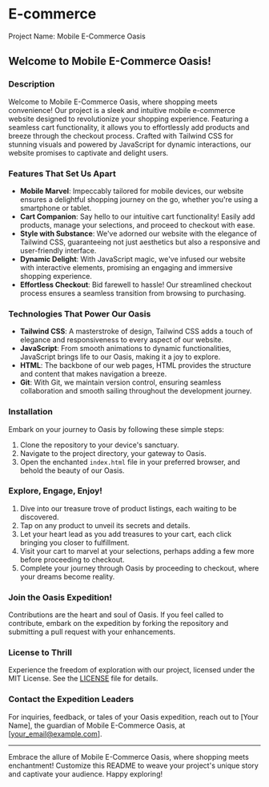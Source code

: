 # E-commerce
Project Name: Mobile E-Commerce Oasis

## Welcome to Mobile E-Commerce Oasis!

### Description
Welcome to Mobile E-Commerce Oasis, where shopping meets convenience! Our project is a sleek and intuitive mobile e-commerce website designed to revolutionize your shopping experience. Featuring a seamless cart functionality, it allows you to effortlessly add products and breeze through the checkout process. Crafted with Tailwind CSS for stunning visuals and powered by JavaScript for dynamic interactions, our website promises to captivate and delight users.

### Features That Set Us Apart
- **Mobile Marvel**: Impeccably tailored for mobile devices, our website ensures a delightful shopping journey on the go, whether you're using a smartphone or tablet.
- **Cart Companion**: Say hello to our intuitive cart functionality! Easily add products, manage your selections, and proceed to checkout with ease.
- **Style with Substance**: We've adorned our website with the elegance of Tailwind CSS, guaranteeing not just aesthetics but also a responsive and user-friendly interface.
- **Dynamic Delight**: With JavaScript magic, we've infused our website with interactive elements, promising an engaging and immersive shopping experience.
- **Effortless Checkout**: Bid farewell to hassle! Our streamlined checkout process ensures a seamless transition from browsing to purchasing.

### Technologies That Power Our Oasis
- **Tailwind CSS**: A masterstroke of design, Tailwind CSS adds a touch of elegance and responsiveness to every aspect of our website.
- **JavaScript**: From smooth animations to dynamic functionalities, JavaScript brings life to our Oasis, making it a joy to explore.
- **HTML**: The backbone of our web pages, HTML provides the structure and content that makes navigation a breeze.
- **Git**: With Git, we maintain version control, ensuring seamless collaboration and smooth sailing throughout the development journey.

### Installation
Embark on your journey to Oasis by following these simple steps:
1. Clone the repository to your device's sanctuary.
2. Navigate to the project directory, your gateway to Oasis.
3. Open the enchanted `index.html` file in your preferred browser, and behold the beauty of our Oasis.

### Explore, Engage, Enjoy!
1. Dive into our treasure trove of product listings, each waiting to be discovered.
2. Tap on any product to unveil its secrets and details.
3. Let your heart lead as you add treasures to your cart, each click bringing you closer to fulfillment.
4. Visit your cart to marvel at your selections, perhaps adding a few more before proceeding to checkout.
5. Complete your journey through Oasis by proceeding to checkout, where your dreams become reality.

### Join the Oasis Expedition!
Contributions are the heart and soul of Oasis. If you feel called to contribute, embark on the expedition by forking the repository and submitting a pull request with your enhancements.

### License to Thrill
Experience the freedom of exploration with our project, licensed under the MIT License. See the [LICENSE](LICENSE) file for details.

### Contact the Expedition Leaders
For inquiries, feedback, or tales of your Oasis expedition, reach out to [Your Name], the guardian of Mobile E-Commerce Oasis, at [your_email@example.com].

---

Embrace the allure of Mobile E-Commerce Oasis, where shopping meets enchantment! Customize this README to weave your project's unique story and captivate your audience. Happy exploring!
